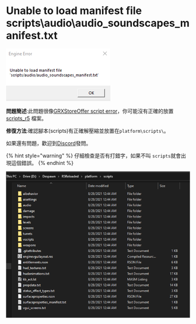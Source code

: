 # Unable to load manifest file scripts\audio\audio\_soundscapes\_manifest.txt

![](../../.gitbook/assets/image%20%286%29.png)

**問題簡述**:‌此問題很像[GRXStoreOffer script error](grxstoreoffer.md)，你可能沒有正確的放置[scripts\_r5](https://github.com/Mauler125/scripts_r5) 檔案。

**修復方法**:確認腳本\(scripts\)有正確解壓縮並放置在`platform\scripts\`。‌

如果還有問題，歡迎到[Discord](https://discord.gg/JPb3NAWChv)發問。

{% hint style="warning" %}
仔細檢查是否有打錯字，如果不叫 `scripts`就會出現這個錯誤。
{% endhint %}

![&#x5982;&#x679C;&#x4F60;&#x7684;scripts&#x7684;&#x8CC7;&#x6599;&#x593E;&#x8DEF;&#x5F91;&#x4EE5;&#x53CA;&#x6A94;&#x6848;&#x5167;&#x5BB9;&#x50CF;&#x9019;&#x6A23;&#xFF0C;&#x4F60;&#x505A;&#x5C0D;&#x4E86;!](../../.gitbook/assets/image%20%289%29.png)

